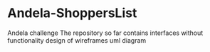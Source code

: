 # Andela-ShoppersList
Andela challenge
The repository so far contains interfaces without functionality
design of wireframes
uml diagram
